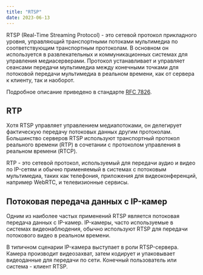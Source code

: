 ```yaml
---
title: "RTSP"
date: 2023-06-13
---
```


RTSP (Real-Time Streaming Protocol) - это сетевой протокол прикладного уровня, управляющий транспортными потоками мультимедиа по соответствующим транспортным протоколам. В основном он используется в развлекательных и коммуникационных системах для управления медиасерверами. Протокол устанавливает и управляет сеансами передачи мультимедиа между конечными точками для потоковой передачи мультимедиа в реальном времени, как от сервера к клиенту, так и наоборот.

Подробное описание приведено в стандарте [RFC 7826](https://www.rfc-editor.org/rfc/rfc7826).

## RTP[](https://help.cesbo.com/misc/articles/protocols/rtsp#rtp)

Хотя RTSP управляет управлением медиапотоками, он делегирует фактическую передачу потоковых данных другим протоколам. Большинство серверов RTSP используют транспортный протокол реального времени (RTP) в сочетании с протоколом управления в реальном времени (RTCP).

RTP - это сетевой протокол, используемый для передачи аудио и видео по IP-сетям и обычно применяемый в системах с потоковым мультимедиа, таких как телефония, приложения для видеоконференций, например WebRTC, и телевизионные сервисы.

## Потоковая передача данных с IP-камер[](https://help.cesbo.com/misc/articles/protocols/rtsp#ip-camera-streaming)

Одним из наиболее частых применений RTSP является потоковая передача данных с IP-камер. IP-камеры, часто используемые в системах видеонаблюдения, обычно используют RTSP для передачи потокового видео в реальном времени.

В типичном сценарии IP-камера выступает в роли RTSP-сервера. Камера производит видеозахват, затем кодирует и упаковывает видеоданные для передачи по сети. Конечный пользователь или система - клиент RTSP.

